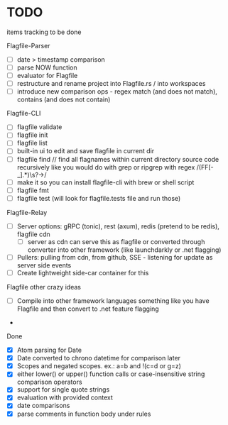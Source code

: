 # TODO

items tracking to be done

Flagfile-Parser

- [ ] date > timestamp comparison
- [ ] parse NOW function
- [ ] evaluator for Flagfile
- [ ] restructure and rename project into Flagfile.rs / into workspaces
- [ ] introduce new comparison ops - regex match (and does not match), contains (and does not contain)

Flagfile-CLI

- [ ] flagfile validate
- [ ] flagfile init
- [ ] flagfile list
- [ ] built-in ui to edit and save flagfile in current dir
- [ ] flagfile find // find all flagnames within current directory source code recursively
        like you would do with grep or ripgrep with regex /(FF[-_].*)\s?->/
- [ ] make it so you can install flagfile-cli with brew or shell script
- [ ] flagfile fmt
- [ ] flagfile test (will look for flagfile.tests file and run those)

Flagfile-Relay

- [ ] Server options: gRPC (tonic), rest (axum), redis (pretend to be redis), flagfile cdn
  - [ ] server as cdn can serve this as flagfile or converted through converter into other framework (like launchdarkly or .net flagging)
- [ ] Pullers: pulling from cdn, from github, SSE - listening for update as server side events
- [ ] Create lightweight side-car container for this

Flagfile other crazy ideas

- [ ] Compile into other framework languages something like you have Flagfile and then convert to .net feature flagging
- 

Done

- [x] Atom parsing for Date
- [x] Date converted to chrono datetime for comparison later
- [x] Scopes and negated scopes. ex.: a=b and !(c=d or g=z)
- [x] either lower() or upper() function calls or case-insensitive string comparison operators
- [x] support for single quote strings
- [x] evaluation with provided context
- [x] date comparisons
- [x] parse comments in function body under rules
